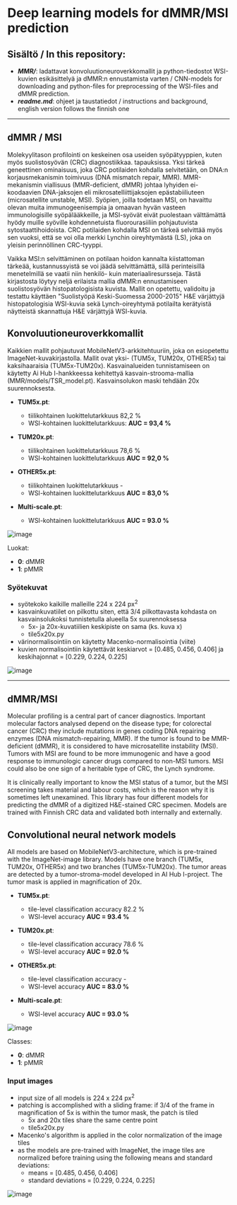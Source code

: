 # Deep learning models for dMMR/MSI prediction

## Sisältö / In this repository:

- ***MMR/***: ladattavat konvoluutioneuroverkkomallit ja python-tiedostot WSI-kuvien esikäsittelyä ja dMMR:n ennustamista varten / CNN-models for downloading and python-files for preprocessing of the WSI-files and dMMR prediction.
- ***readme.md***: ohjeet ja taustatiedot / instructions and background, english version follows the finnish one

---

## dMMR / MSI

Molekyylitason profilointi on keskeinen osa useiden syöpätyyppien, kuten myös suolistosyövän (CRC) diagnostiikkaa.  tapauksissa. Yksi tärkeä geneettinen ominaisuus, joka CRC potilaiden kohdalla selvitetään, on DNA:n korjausmekanismin toimivuus (DNA mismatch repair, MMR). MMR-mekanismin viallisuus (MMR-deficient, dMMR) johtaa lyhyiden ei-koodaavien DNA-jaksojen eli mikrosatelliittijaksojen epästabiiliuteen (microsatellite unstable, MSI).  Syöpien, joilla todetaan MSI, on havaittu olevan muita immunogeenisempia ja omaavan hyvän vasteen immunologisille syöpälääkkeille, ja MSI-syövät eivät puolestaan välttämättä hyödy muille syöville kohdennetuista fluorourasiiliin pohjautuvista sytostaattihoidoista. CRC potilaiden kohdalla MSI on tärkeä selvittää myös sen vuoksi, että se voi olla merkki Lynchin oireyhtymästä (LS), joka on yleisin perinnöllinen CRC-tyyppi.

Vaikka MSI:n selvittäminen on potilaan hoidon kannalta kiistattoman tärkeää, kustannussyistä se voi jäädä selvittämättä, sillä perinteisillä menetelmillä se vaatii niin henkilö- kuin materiaaliresursseja. Tästä kirjastosta löytyy neljä erilaista mallia dMMR:n ennustamiseen suolistosyövän histopatologisista kuvista. Mallit on opetettu, validoitu ja testattu käyttäen "Suolistyöpä Keski-Suomessa 2000-2015" H&E värjättyjä histopatologisia WSI-kuvia sekä Lynch-oireyhtymä potilailta kerätyistä näytteistä skannattuja H&E värjättyjä WSI-kuvia.

## Konvoluutioneuroverkkomallit

Kaikkien mallit pohjautuvat MobileNetV3-arkkitehtuuriin, joka on esiopetettu ImageNet-kuvakirjastolla. Mallit ovat yksi- (TUM5x, TUM20x, OTHER5x) tai kaksihaaraisia (TUM5x-TUM20x). Kasvainalueiden tunnistamiseen on käytetty Ai Hub I-hankkeessa kehitettyä kasvain-strooma-mallia (MMR/models/TSR_model.pt). Kasvainsolukon maski tehdään 20x suurennoksesta.

- **TUM5x.pt**: 
    - tiilikohtainen luokittelutarkkuus 82,2 %
    - WSI-kohtainen luokittelutarkkuus: **AUC = 93,4 %**
    
- **TUM20x.pt**:
    - tiilikohtainen luokittelutarkkuus 78,6 %
    - WSI-kohtainen luokittelutarkkuus **AUC = 92,0 %**
    
- **OTHER5x.pt**: 
    - tiilikohtainen luokittelutarkkuus -
    - WSI-kohtainen luokittelutarkkuus **AUC = 83,0 %**

- **Multi-scale.pt**:
    - WSI-kohtainen luokittelutarkkuus **AUC = 93.0 %**

![image](https://github.com/Keski-Suomen-AI-Hub-II/digital-pathology-CRC/assets/64031196/eb8313b8-8c77-48c1-96be-d9171567ca01)


Luokat:

- **0**: dMMR
- **1**: pMMR

### Syötekuvat

- syötekoko kaikille malleille 224 x 224 px<sup>2</sup>
- kasvainkuvatiilet on pilkottu siten, että 3/4 pilkottavasta kohdasta on kasvainsolukoksi tunnistetulla alueella 5x suurennoksessa
    - 5x- ja 20x-kuvatiilien keskipiste on sama (ks. kuva x)
    - tile5x20x.py
- värinormalisointiin on käytetty Macenko-normalisointia (viite)
- kuvien normalisointiin käytettävät keskiarvot = [0.485, 0.456, 0.406] ja keskihajonnat = [0.229, 0.224, 0.225]

![image](https://github.com/Keski-Suomen-AI-Hub-II/digital-pathology-CRC/assets/64031196/cae1901e-e4ac-41a3-b9b5-ed439bc7faa9)

---

## dMMR/MSI

Molecular profiling is a central part of cancer diagnostics. Important molecular factors analysed depend on the disease type; for colorectal cancer (CRC) they include mutations in genes coding DNA repairing enzymes (DNA mismatch-repairing, MMR). If the tumor is found to be MMR-deficient (dMMR), it is considered to have microsatellite instability (MSI). Tumors with MSI are found to be more immunogenic and have a good response to immunologic cancer drugs compared to non-MSI tumors. MSI could also be one sign of a heritable type of CRC, the Lynch syndrome.

It is clinically really important to know the MSI status of a tumor, but the MSI screening takes material and labour costs, which is the reason why it is sometimes left unexamined. This library has four different models for predicting the dMMR of a digitized H&E-stained CRC specimen. Models are trained with Finnish CRC data and validated both internally and externally.

## Convolutional neural network models

All models are based on MobileNetV3-architecture, which is pre-trained with the ImageNet-image library. Models have one branch (TUM5x, TUM20x, OTHER5x) and two branches (TUM5x-TUM20x). The tumor areas are detected by a tumor-stroma-model developed in AI Hub I-project. The tumor mask is applied in magnification of 20x.

- **TUM5x.pt**:
    - tile-level classification accuracy 82.2 %
    - WSI-level accuracy **AUC = 93.4 %**
      
- **TUM20x.pt**:
    - tile-level classification accuracy 78.6 %
    - WSI-level accuracy **AUC = 92.0 %**
      
- **OTHER5x.pt**:
    - tile-level classification accuracy -
    - WSI-level accuracy **AUC = 83.0 %**
       

- **Multi-scale.pt**:
    - WSI-level accuracy **AUC = 93.0 %**

![image](https://github.com/Keski-Suomen-AI-Hub-II/digital-pathology-CRC/assets/64031196/eb8313b8-8c77-48c1-96be-d9171567ca01)

Classes:

- **0**: dMMR
- **1**: pMMR


### Input images

- input size of all models is 224 x 224 px<sup>2</sup>
- patching is accomplished with a sliding frame: if 3/4 of the frame in magnification of 5x is within the tumor mask, the patch is tiled
  - 5x and 20x tiles share the same centre point
  - tile5x20x.py
- Macenko's algorithm is applied in the color normalization of the image tiles
- as the models are pre-trained with ImageNet, the image tiles are normalized before training using the following means and standard deviations:
    - means = [0.485, 0.456, 0.406]
    - standard deviations = [0.229, 0.224, 0.225]
 

![image](https://github.com/Keski-Suomen-AI-Hub-II/digital-pathology-CRC/assets/64031196/cae1901e-e4ac-41a3-b9b5-ed439bc7faa9)
